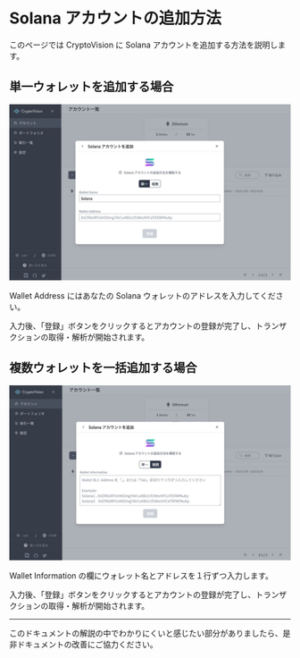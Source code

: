 # Solana アカウントの追加方法

このページでは CryptoVision に Solana アカウントを追加する方法を説明します。

## 単一ウォレットを追加する場合

![](../../assets/img/account-chain-solana-ja-1.jpg)

Wallet Address にはあなたの Solana ウォレットのアドレスを入力してください。

入力後、「登録」ボタンをクリックするとアカウントの登録が完了し、トランザクションの取得・解析が開始されます。

## 複数ウォレットを一括追加する場合

![](../../assets/img/account-chain-solana-ja-2.jpg)

Wallet Information の欄にウォレット名とアドレスを１行ずつ入力します。

入力後、「登録」ボタンをクリックするとアカウントの登録が完了し、トランザクションの取得・解析が開始されます。

---

このドキュメントの解説の中でわかりにくいと感じたい部分がありましたら、是非ドキュメントの改善にご協力ください。

